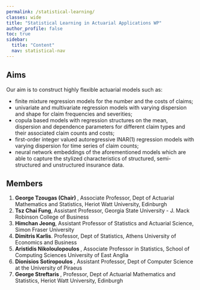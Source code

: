 ```yaml
---
permalink: /statistical-learning/
classes: wide
title: "Statistical Learning in Actuarial Applications WP"
author_profile: false
toc: true
sidebar:
  title: "Content"
  nav: statistical-nav
---
```


## Aims
Our aim is to construct highly flexible actuarial models such as:
<ul>
<li> finite mixture regression models for the number and the costs of claims; </li>
<li> univariate and multivariate regression models with varying dispersion and shape for claim frequencies and severities; </li>
<li> copula based models with regression structures on the mean, dispersion and dependence parameters for different claim types and their associated claim counts and costs; </li>
<li> first-order integer valued autoregressive INAR(1) regression models with varying dispersion for time series of claim counts; </li>
<li> neural network embeddings of the aforementioned models which are able to capture the stylized characteristics of structured, semi-structured and unstructured insurance data. </li>
</ul>

## Members
1. <b> George Tzougas (Chair) </b>, Associate Professor, Dept of Actuarial Mathematics and Statistics, Heriot Watt University, Edinburgh
2. <b> Tsz Chai Fung</b>, Assistant Professor, Georgia State University - J. Mack Robinson College of Business
3. <b> Himchan Jeong</b>, Assistant Professor of Statistics and Actuarial Science, Simon Fraser University
4. <b> Dimitris Karlis</b>. Professor, Dept of Statistics, Athens University of Economics and Business
5. <b> Aristidis Nikoloulopoulos </b>, Associate Professor in Statistics, School of Computing Sciences University of East Anglia
6. <b> Dionisios Sotiropoulos </b>,  Assistant Professor, Dept of Computer Science at the University of Piraeus
7. <b> George Streftaris </b>,  Professor, Dept of Actuarial Mathematics and Statistics, Heriot Watt University, Edinburgh
